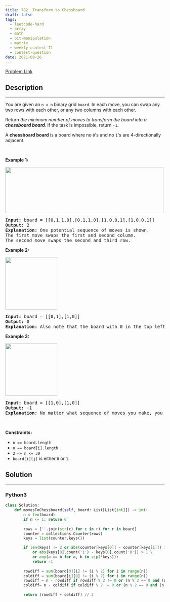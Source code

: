 ```yaml
---
title: 782. Transform to Chessboard
draft: false
tags: 
  - leetcode-hard
  - array
  - math
  - bit-manipulation
  - matrix
  - weekly-contest-71
  - contest-question
date: 2021-09-26
---
```


[Problem Link](https://leetcode.com/problems/transform-to-chessboard/)

## Description

---
<p>You are given an <code>n x n</code> binary grid <code>board</code>. In each move, you can swap any two rows with each other, or any two columns with each other.</p>

<p>Return <em>the minimum number of moves to transform the board into a <strong>chessboard board</strong></em>. If the task is impossible, return <code>-1</code>.</p>

<p>A <strong>chessboard board</strong> is a board where no <code>0</code>&#39;s and no <code>1</code>&#39;s are 4-directionally adjacent.</p>

<p>&nbsp;</p>
<p><strong class="example">Example 1:</strong></p>
<img alt="" src="https://assets.leetcode.com/uploads/2021/06/29/chessboard1-grid.jpg" style="width: 500px; height: 145px;" />
<pre>
<strong>Input:</strong> board = [[0,1,1,0],[0,1,1,0],[1,0,0,1],[1,0,0,1]]
<strong>Output:</strong> 2
<strong>Explanation:</strong> One potential sequence of moves is shown.
The first move swaps the first and second column.
The second move swaps the second and third row.
</pre>

<p><strong class="example">Example 2:</strong></p>
<img alt="" src="https://assets.leetcode.com/uploads/2021/06/29/chessboard2-grid.jpg" style="width: 164px; height: 165px;" />
<pre>
<strong>Input:</strong> board = [[0,1],[1,0]]
<strong>Output:</strong> 0
<strong>Explanation:</strong> Also note that the board with 0 in the top left corner, is also a valid chessboard.
</pre>

<p><strong class="example">Example 3:</strong></p>
<img alt="" src="https://assets.leetcode.com/uploads/2021/06/29/chessboard3-grid.jpg" style="width: 164px; height: 165px;" />
<pre>
<strong>Input:</strong> board = [[1,0],[1,0]]
<strong>Output:</strong> -1
<strong>Explanation:</strong> No matter what sequence of moves you make, you cannot end with a valid chessboard.
</pre>

<p>&nbsp;</p>
<p><strong>Constraints:</strong></p>

<ul>
	<li><code>n == board.length</code></li>
	<li><code>n == board[i].length</code></li>
	<li><code>2 &lt;= n &lt;= 30</code></li>
	<li><code>board[i][j]</code> is either&nbsp;<code>0</code> or <code>1</code>.</li>
</ul>


## Solution

---
### Python3
``` py title='transform-to-chessboard'
class Solution:
    def movesToChessboard(self, board: List[List[int]]) -> int:
        n = len(board)
        if n <= 1: return 0
        
        rows = [''.join(str(c) for c in r) for r in board]
        counter = collections.Counter(rows)
        keys = list(counter.keys())

        if len(keys) != 2 or abs(counter[keys[0]] - counter[keys[1]]) > 1 \
            or abs(keys[0].count('1') - keys[0].count('0')) > 1 \
            or any(a == b for a, b in zip(*keys)):
            return -1
        
        rowdiff = sum(board[0][i] != (i % 2) for i in range(n))
        coldiff = sum(board[i][0] != (i % 2) for i in range(n))
        rowdiff = n - rowdiff if rowdiff % 2 != 0 or (n % 2 == 0 and (n - rowdiff) < rowdiff) else rowdiff
        coldiff= n - coldiff if coldiff % 2 != 0 or (n % 2 == 0 and (n - coldiff) < coldiff) else coldiff
        
        return (rowdiff + coldiff) // 2
```

